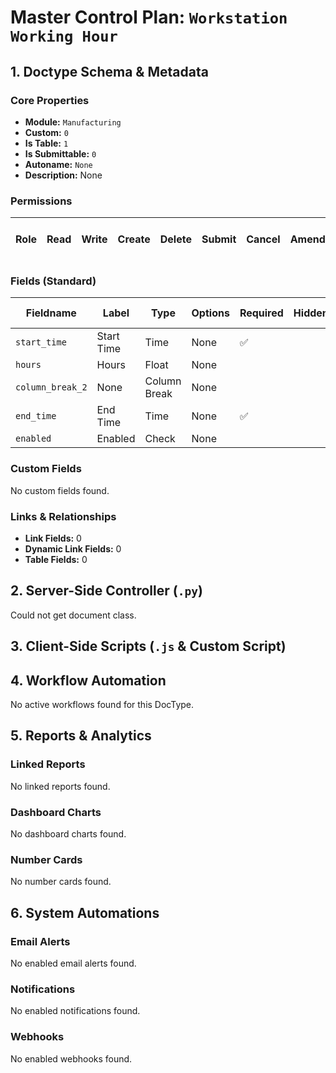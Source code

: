 # Master Control Plan: `Workstation Working Hour`

## 1. Doctype Schema & Metadata

### Core Properties
- **Module:** `Manufacturing`
- **Custom:** `0`
- **Is Table:** `1`
- **Is Submittable:** `0`
- **Autoname:** `None`
- **Description:** None

### Permissions
| Role | Read | Write | Create | Delete | Submit | Cancel | Amend | Report | Import | Export | Print | Email | Share | Set User Perms |
|---|---|---|---|---|---|---|---|---|---|---|---|---|---|---|


### Fields (Standard)
| Fieldname | Label | Type | Options | Required | Hidden | Read Only | Default | Description |
|---|---|---|---|---|---|---|---|---|
| `start_time` | Start Time | Time | None | ✅ |  |  | None | None |
| `hours` | Hours | Float | None |  |  | ✅ | None | None |
| `column_break_2` | None | Column Break | None |  |  |  | None | None |
| `end_time` | End Time | Time | None | ✅ |  |  | None | None |
| `enabled` | Enabled | Check | None |  |  |  | 1 | None |


### Custom Fields
No custom fields found.


### Links & Relationships
- **Link Fields:** 0
- **Dynamic Link Fields:** 0
- **Table Fields:** 0

## 2. Server-Side Controller (`.py`)
Could not get document class.


## 3. Client-Side Scripts (`.js` & Custom Script)




## 4. Workflow Automation
No active workflows found for this DocType.


## 5. Reports & Analytics
### Linked Reports
No linked reports found.


### Dashboard Charts
No dashboard charts found.


### Number Cards
No number cards found.


## 6. System Automations
### Email Alerts
No enabled email alerts found.


### Notifications
No enabled notifications found.


### Webhooks
No enabled webhooks found.
